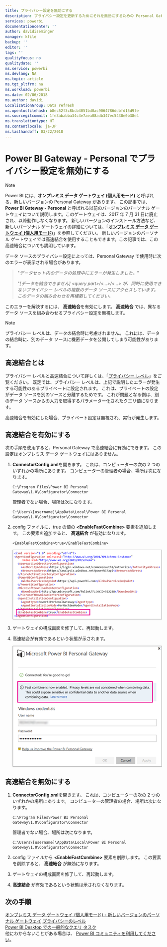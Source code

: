 ```yaml
---
title: プライバシー設定を無効にする
description: プライバシー設定を更新するためにそれを無効にするための Personal Gateway 内での高速結合の有効化の方法について説明します。
services: powerbi
documentationcenter: ''
author: davidiseminger
manager: kfile
backup: ''
editor: ''
tags: ''
qualityfocus: no
qualitydate: ''
ms.service: powerbi
ms.devlang: NA
ms.topic: article
ms.tgt_pltfrm: na
ms.workload: powerbi
ms.date: 02/06/2018
ms.author: davidi
LocalizationGroup: Data refresh
ms.openlocfilehash: b8ec52f3c8bcb4051bd0ac9064786ddbfd15d9fe
ms.sourcegitcommit: 1fe3ababba34c4e7aea08adb347ec5430e0b38e4
ms.translationtype: HT
ms.contentlocale: ja-JP
ms.lasthandoff: 03/22/2018
---
```

# <a name="disable-privacy-setting-in-power-bi-gateway---personal"></a>Power BI Gateway - Personal でプライバシー設定を無効にする
> [!NOTE]
> Power BI には、**オンプレミス データ ゲートウェイ (個人用モード)** と呼ばれる、新しいバージョンの Personal Gateway があります。 この記事では、**Power BI Gateway - Personal** と呼ばれる以前のバージョンのパーソナル ゲートウェイについて説明します。このゲートウェイは、2017 年 7 月 31 日に廃止され、以降動作しなくなります。 新しいバージョンのインストール方法など、新しいパーソナル ゲートウェイの詳細については、「[**オンプレミス データ ゲートウェイ (個人用モード)**](service-gateway-personal-mode.md)」を参照してください。 新しいバージョンのパーソナル ゲートウェイでは高速結合を使用することもできます。この記事では、この高速結合についても説明しています。
> 
> 

データ ソースのプライバシー設定によっては、Personal Gateway で使用時に次のエラーが表示される場合があります。

> "*データセット内のデータの処理中にエラーが発生しました。*"
> 
> "*[データを結合できません] &lt;query part&gt;/&lt;…&gt;/&lt;…&gt; が、同時に使用できないプライバシー レベルの複数のデータ ソースにアクセスしています。このデータの組み合わせを再構築してください。*
> 
> 

このエラーを解決するには、 **高速結合**を有効にします。 **高速結合** では、異なるデータ ソースを組み合わせるプライバシー設定を無視します。

> [!NOTE]
> プライバシー レベルは、データの結合時に考慮されません。 これには、データの結合時に、別のデータ ソースに機密データを公開してしまう可能性があります。
> 
> 

## <a name="what-is-fast-combine"></a>高速結合とは
プライバシー レベルと高速結合について詳しくは、「[プライバシー レベル](https://support.office.com/article/Privacy-levels-Power-Query-CC3EDE4D-359E-4B28-BC72-9BEE7900B540)」をご覧ください。 既定では、プライバシー レベルは、上記で説明したエラーが発生する可能性のあるプライベートに設定されます。 これは、プライベートの設定がデータ ソースを別のソースと分離するためです。 これが問題となる例は、別のデータ ソースからの入力を取得するパラメーター化されたクエリ値になります。

高速結合を有効にした場合、プライベート設定は無視され、実行が発生します。

## <a name="turn-on-fast-combine"></a>高速結合を有効にする
次の手順を使用すると、Personal Gateway で高速結合に有効にできます。 この設定はオンプレミス データ ゲートウェイにはありません。

1. **ConnectorConfig.xml**を開きます。  これは、コンピューターの次の 2 つのいずれかの場所にあります。  コンピューターの管理者の場合、場所は次になります。
   
    <pre><code>C:\Program Files\Power BI Personal Gateway\1.0\Configurator\Connector</code></pre>
   
    管理者でない場合、場所は次になります。
   
    <pre><code>C:\Users\[username]\AppData\Local\Power BI Personal Gateway\1.0\Configurator\Connector</code></pre>
    
2. config ファイルに、true の値の **&lt;EnableFastCombine&gt;** 要素を追加します。 この要素を追加すると、 **高速結合** が有効になります。
   
   <pre><code>&lt;EnableFastCombine&gt;true&lt;/EnableFastCombine&gt;</code></pre>
   
   ![](media/refresh-enable-fast-combine/configfile.png)
3. ゲートウェイの構成画面を修了して、再起動します。
4. 高速結合が有効であるという状態が示されます。
   
   ![](media/refresh-enable-fast-combine/fastcombineenabled.png)

## <a name="turn-off-fast-combine"></a>高速結合を無効にする
1. **ConnectorConfig.xml**を開きます。  これは、コンピューターの次の 2 つのいずれかの場所にあります。  コンピューターの管理者の場合、場所は次になります。
   
    <pre><code>C:\Program Files\Power BI Personal Gateway\1.0\Configurator\Connector</code></pre>
   
    管理者でない場合、場所は次になります。
   
    <pre><code>C:\Users\[username]\AppData\Local\Power BI Personal Gateway\1.0\Configurator\Connector</code></pre>

2. config ファイルから **&lt;EnableFastCombine&gt;** 要素を削除します。 この要素を削除すると、 **高速結合** が無効になります。
3. ゲートウェイの構成画面を修了して、再起動します。
4. **高速結合** が有効であるという状態は示されなくなります。

## <a name="next-steps"></a>次の手順
[オンプレミス データ ゲートウェイ (個人用モード) - 新しいバージョンのパーソナル ゲートウェイ](service-gateway-personal-mode.md)
[プライバシーのレベル](https://support.office.com/article/Privacy-levels-Power-Query-CC3EDE4D-359E-4B28-BC72-9BEE7900B540)  
[Power BI Desktop での一般的なクエリ タスク](desktop-common-query-tasks.md)  
他にわからないことがある場合は、 [Power BI コミュニティを利用してください](http://community.powerbi.com/)。

